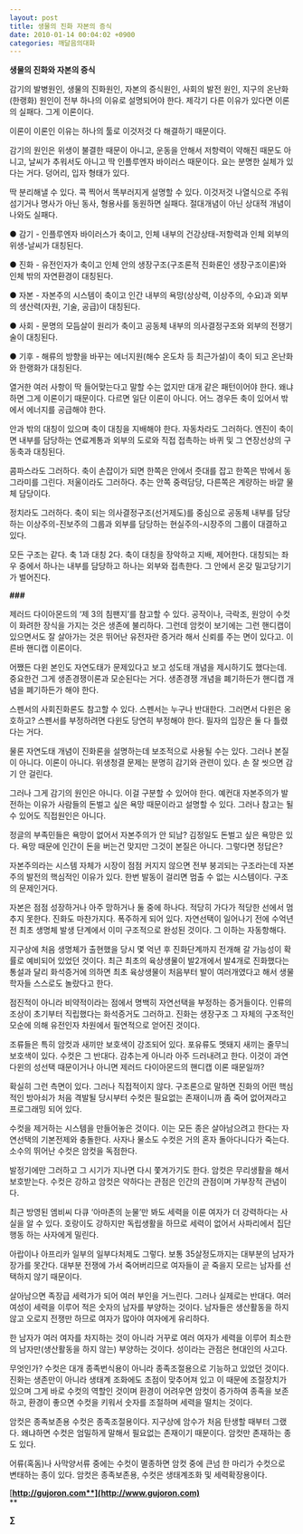 ```yaml
---
layout: post
title: 생물의 진화 자본의 증식
date: 2010-01-14 00:04:02 +0900
categories: 깨달음의대화
---
```

**생물의 진화와 자본의 증식**

감기의 발병원인, 생물의 진화원인, 자본의 증식원인, 사회의 발전 원인, 지구의 온난화(한랭화) 원인이 전부 하나의 이유로 설명되어야 한다. 제각기 다른 이유가 있다면 이론의 실패다. 그게 이론이다. 

이론이 이론인 이유는 하나의 툴로 이것저것 다 해결하기 때문이다. 

감기의 원인은 위생이 불결한 때문이 아니고, 운동을 안해서 저항력이 약해진 때문도 아니고, 날씨가 추워서도 아니고 딱 인플루엔자 바이러스 때문이다. 요는 분명한 실체가 있다는 거다. 덩어리, 입자 형태가 있다. 

딱 분리해낼 수 있다. 콕 찍어서 똑부러지게 설명할 수 있다. 이것저것 나열식으로 주워섬기거나 명사가 아닌 동사, 형용사를 동원하면 실패다. 절대개념이 아닌 상대적 개념이 나와도 실패다.

● 감기 - 인플루엔자 바이러스가 축이고, 인체 내부의 건강상태-저항력과 인체 외부의 위생-날씨가 대칭된다.

● 진화 - 유전인자가 축이고 인체 안의 생장구조(구조론적 진화론인 생장구조이론)와 인체 밖의 자연환경이 대칭된다.

● 자본 - 자본주의 시스템이 축이고 인간 내부의 욕망(상상력, 이상주의, 수요)과 외부의 생산력(자원, 기술, 공급)이 대칭된다.

● 사회 - 문명의 모듬살이 원리가 축이고 공동체 내부의 의사결정구조와 외부의 전쟁기술이 대칭된다.

● 기후 - 해류의 방향을 바꾸는 에너지원(해수 온도차 등 최근가설)이 축이 되고 온난화와 한랭화가 대칭된다.

열거한 여러 사항이 딱 들어맞는다고 말할 수는 없지만 대개 같은 패턴이어야 한다. 왜냐하면 그게 이론이기 때문이다. 다르면 일단 이론이 아니다. 어느 경우든 축이 있어서 밖에서 에너지를 공급해야 한다.

안과 밖의 대칭이 있으며 축이 대칭을 지배해야 한다. 자동차라도 그러하다. 엔진이 축이면 내부를 담당하는 연료계통과 외부의 도로와 직접 접촉하는 바퀴 및 그 연장선상의 구동축과 대칭된다.

콤파스라도 그러하다. 축이 손잡이가 되면 한쪽은 안에서 줏대를 잡고 한쪽은 밖에서 동그라미를 그린다. 저울이라도 그러하다. 추는 안쪽 중력담당, 다른쪽은 계량하는 바깥 물체 담당이다. 

정치라도 그러하다. 축이 되는 의사결정구조(선거제도)를 중심으로 공동체 내부를 담당하는 이상주의-진보주의 그룹과 외부를 담당하는 현실주의-시장주의 그룹이 대결하고 있다. 

모든 구조는 같다. 축 1과 대칭 2다. 축이 대칭을 장악하고 지배, 제어한다. 대칭되는 좌우 중에서 하나는 내부를 담당하고 하나는 외부와 접촉한다. 그 안에서 온갖 밀고당기기가 벌어진다. 

**###**

제러드 다이아몬드의 ‘제 3의 침팬지’를 참고할 수 있다. 공작이나, 극락조, 원앙이 수컷이 화려한 장식을 가지는 것은 생존에 불리하다. 그런데 암컷이 보기에는 그런 핸디캡이 있으면서도 잘 살아가는 것은 뛰어난 유전자란 증거라 해서 신뢰를 주는 면이 있다고. 이른바 핸디캡 이론이다. 

어쨌든 다윈 본인도 자연도태가 문제있다고 보고 성도태 개념을 제시하기도 했다는데. 중요한건 그게 생존경쟁이론과 모순된다는 거다. 생존경쟁 개념을 폐기하든가 핸디캡 개념을 폐기하든가 해야 한다. 

스펜서의 사회진화론도 참고할 수 있다. 스펜서는 누구나 반대한다. 그러면서 다윈은 옹호하고? 스펜서를 부정하려면 다윈도 당연히 부정해야 한다. 필자의 입장은 둘 다 틀렸다는 거다. 

물론 자연도태 개념이 진화론을 설명하는데 보조적으로 사용될 수는 있다. 그러나 본질이 아니다. 이론이 아니다. 위생청결 문제는 분명히 감기와 관련이 있다. 손 잘 씻으면 감기 안 걸린다. 

그러나 그게 감기의 원인은 아니다. 이걸 구분할 수 있어야 한다. 예컨대 자본주의가 발전하는 이유가 사람들의 돈벌고 싶은 욕망 때문이라고 설명할 수 있다. 그러나 참고는 될 수 있어도 직접원인은 아니다. 

정글의 부족민들은 욕망이 없어서 자본주의가 안 되남? 김정일도 돈벌고 싶은 욕망은 있다. 욕망 때문에 인간이 돈을 버는건 맞지만 그것이 본질은 아니다. 그렇다면 정답은? 

자본주의라는 시스템 자체가 시장이 점점 커지지 않으면 전부 붕괴되는 구조라는데 자본주의 발전의 핵심적인 이유가 있다. 한번 발동이 걸리면 멈출 수 없는 시스템이다. 구조의 문제인거다. 

자본은 점점 성장하거나 아주 망하거나 둘 중에 하나다. 적당히 가다가 적당한 선에서 멈추지 못한다. 진화도 마찬가지다. 폭주하게 되어 있다. 자연선택이 일어나기 전에 수억년 전 최초 생명체 발생 단계에서 이미 구조적으로 완성된 것이다. 그 이하는 자동항해다. 

지구상에 처음 생명체가 출현했을 당시 몇 억년 후 진화단계까지 전개해 갈 가능성이 확률로 예비되어 있었던 것이다. 최근 최초의 육상생물이 발2개에서 발4개로 진화했다는 통설과 달리 화석증거에 의하면 최초 육상생물이 처음부터 발이 여러개였다고 해서 생물학자들 스스로도 놀랐다고 한다.

점진적이 아니라 비약적이라는 점에서 명백히 자연선택을 부정하는 증거들이다. 인류의 조상이 초기부터 직립했다는 화석증거도 그러하고. 진화는 생장구조 그 자체의 구조적인 모순에 의해 유전인자 차원에서 필연적으로 얻어진 것이다.

조류들은 특히 암컷과 새끼만 보호색이 강조되어 있다. 포유류도 멧돼지 새끼는 줄무늬 보호색이 있다. 수컷은 그 반대다. 감추는게 아니라 아주 드러내려고 한다. 이것이 과연 다윈의 성선택 때문이거나 아니면 제러드 다이아몬드의 핸디캡 이론 때문일까?

확실히 그런 측면이 있다. 그러나 직접적이지 않다. 구조론으로 말하면 진화의 어떤 핵심적인 방아쇠가 처음 격발될 당시부터 수컷은 필요없는 존재이니까 좀 죽어 없어져라고 프로그래밍 되어 있다. 

수컷을 제거하는 시스템을 만들어놓은 것이다. 이는 모든 종은 살아남으려고 한다는 자연선택의 기본전제와 충돌한다. 사자나 물소도 수컷은 거의 혼자 돌아다니다가 죽는다. 소수의 뛰어난 수컷은 암컷을 독점한다. 

발정기에만 그러하고 그 시기가 지나면 다시 쫓겨가기도 한다. 암컷은 무리생활을 해서 보호받는다. 수컷은 강하고 암컷은 약하다는 관점은 인간의 관점이며 가부장적 관념이다. 

최근 방영된 엠비씨 다큐 ‘아마존의 눈물’만 봐도 세력을 이룬 여자가 더 강력하다는 사실을 알 수 있다. 호랑이도 강하지만 독립생활을 하므로 세력이 없어서 사파리에서 집단행동 하는 사자에게 밀린다.

아랍이나 아프리카 일부의 일부다처제도 그렇다. 보통 35살정도까지는 대부분의 남자가 장가를 못간다. 대부분 전쟁에 가서 죽어버리므로 여자들이 곧 죽을지 모르는 남자를 선택하지 않기 때문이다. 

살아남으면 족장급 세력가가 되어 여러 부인을 거느린다. 그러나 실제로는 반대다. 여러 여성이 세력을 이루어 적은 숫자의 남자를 부양하는 것이다. 남자들은 생산활동을 하지 않고 오로지 전쟁만 하므로 여자가 많아야 여자에게 유리하다.

한 남자가 여러 여자를 차지하는 것이 아니라 거꾸로 여러 여자가 세력을 이루어 최소한의 남자만(생산활동을 하지 않는) 부양하는 것이다. 성이라는 관점은 현대인의 사고다.

무엇인가? 수컷은 대개 종족번식용이 아니라 종족조절용으로 기능하고 있었던 것이다. 진화는 생존만이 아니라 생태계 조화에도 초점이 맞추어져 있고 이 때문에 조절장치가 있으며 그게 바로 수컷의 역할인 것이며 환경이 어려우면 암컷이 증가하여 종족을 보존하고, 환경이 좋으면 수컷을 키워서 숫자를 조절하며 세력을 떨치는 것이다. 

암컷은 종족보존용 수컷은 종족조절용이다. 지구상에 암수가 처음 탄생할 때부터 그랬다. 왜냐하면 수컷은 엄밀하게 말해서 필요없는 존재이기 때문이다. 암컷만 존재하는 종도 있다. 

어류(혹돔)나 사막양서류 중에는 수컷이 멸종하면 암컷 중에 큰넘 한 마리가 수컷으로 변태하는 종이 있다. 암컷은 종족보존용, 수컷은 생태계조화 및 세력확장용이다. 

[**http://gujoron.com**](http://www.gujoron.com)**  
** 

**∑**